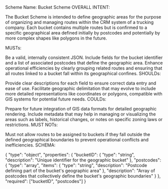 Scheme Name: Bucket Scheme
OVERALL INTENT:

The Bucket Scheme is intended to define geographic areas for the purpose of organizing and managing routes within the CRM system of a trucking company. Each bucket contains multiple routes but is confirmed to a specific geographical area defined initially by postcodes and potentially by more complex shapes like polygons in the future.

MUSTs:

Be a valid, internally consistent JSON.
Include fields for the bucket identifier and a list of associated postcodes that define the geographic area.
Enhance operational efficiencies by clearly grouping related routes and ensuring that all routes linked to a bucket fall within its geographical confines.
SHOULDs:

Provide clear descriptions for each field to ensure correct data entry and ease of use.
Facilitate geographic delimitation that may evolve to include more detailed representations like coordinates or polygons, compatible with GIS systems for potential future needs.
COULDs:

Prepare for future integration of GIS data formats for detailed geographic rendering.
Include metadata that may help in managing or visualizing the areas such as labels, historical changes, or notes on specific zoning laws or restrictions.
MUST NOTs:

Must not allow routes to be assigned to buckets if they fall outside the defined geographical boundaries to prevent operational conflicts and inefficiencies.
SCHEMA:

{
  "type": "object",
  "properties": {
    "bucketID": {
      "type": "string",
      "description": "Unique identifier for the geographic bucket"
    },
    "postcodes": {
      "type": "array",
      "items": {
        "type": "string",
        "description": "Postcode defining part of the bucket's geographic area"
      },
      "description": "Array of postcodes that collectively define the bucket's geographic boundaries"
    }
  },
  "required": ["bucketID", "postcodes"]
}
